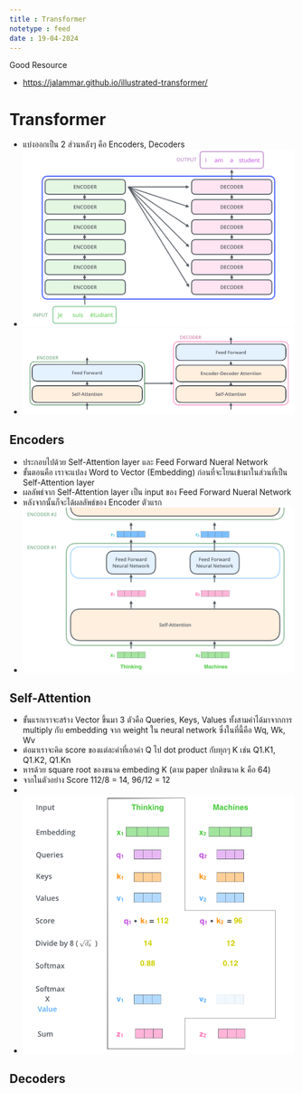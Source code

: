 ```yaml
---
title : Transformer
notetype : feed
date : 19-04-2024
---
```


Good Resource
- https://jalammar.github.io/illustrated-transformer/

# Transformer
- แบ่งออกเป็น 2 ส่วนหลังๆ คือ Encoders, Decoders
- ![Transformer](/assets/img/transformer/transformer_0.png)
- ![Endcoder_Decoder](/assets/img/transformer/transformer_1.png)

## Encoders
- ประกอบไปด้วย Self-Attention layer และ Feed Forward Nueral Network
- ขั้นตอนคือ เราจะแปลง Word to Vector (Embedding) ก่อนที่จะโยนเข้ามาในส่วนที่เป็น Self-Attention layer
- ผลลัพธ์จาก Self-Attention layer เป็น input ของ Feed Forward Nueral Network
- หลังจากนั้นก็จะได้ผลลัพธ์ของ Encoder ตัวแรก
- ![Endcoder](/assets/img/transformer/transformer_2.png)

## Self-Attention 
- ขั้นแรกเราจะสร้าง Vector ขึ้นมา 3 ตัวคือ Queries, Keys, Values ทั้งสามค่าได้มาจากการ multiply กับ embedding จาก weight ใน neural network ซึ่งในที่นี้คือ Wq, Wk, Wv
- ต่อมาเราจะคิด score ของแต่ละคำที่เอาค่า Q ไป dot product กับทุกๆ K เช่น Q1.K1, Q1.K2, Q1.Kn
- หารด้วย square root ของขนาด embeding K (ตาม paper ปกติขนาด k คือ 64)
- จากในตัวอย่าง Score 112/8 = 14, 96/12 = 12
- 
- ![Endcoder](/assets/img/transformer/transformer_3.png)

## Decoders

